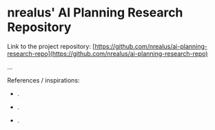 # nrealus' AI Planning Research Repository

Link to the project repository: [https://github.com/nrealus/ai-planning-research-repo](https://github.com/nrealus/ai-planning-research-repo)

...


References / inspirations:

- .

- .

- .